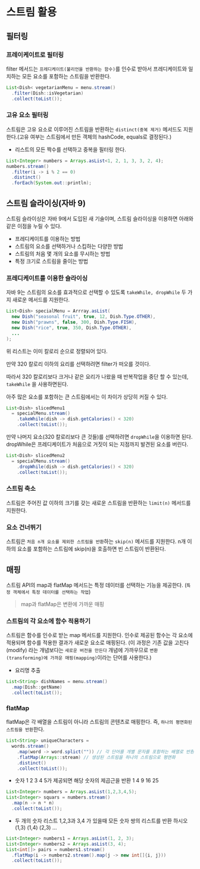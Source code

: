 # 스트림 활용

## 필터링

### 프레이케이트로 필터링

filter 메서드는 `프레디케이트(불리언을 반환하는 함수)`를 인수로 받아서 프레디케이트와 일치하는 모든 요소를 포함하는 스트림을 반환한다.

```java
List<Dish< vegetarianMenu = menu.stream()
  .filter(Dish::isVegetarian) 
  .collect(toList());
```

### 고유 요소 필터링

스트림은 고유 요소로 이루어진 스트림을 반환하는 `distinct(중복 제거)` 메서드도 지원한다.(고유 여부는 스트림에서 만든 객체의 hashCode, equals로 결정된다.)

- 리스트의 모든 짝수를 선택하고 중복을 필터링 한다.

```java
List<Integer> numbers = Arrays.asList<1, 2, 1, 3, 3, 2, 4);
numbers.stream()
  .filter(i -> i % 2 == 0)
  .distinct()
  .forEach(System.out::println);
```

## 스트림 슬라이싱(자바 9)

스트림 슬라이싱은 자바 9에서 도입된 새 기술이며, 스트림 슬라이싱을 이용하면 아래와 같은 이점을 누릴 수 있다.

- 프레디케이트를 이용하는 방법
- 스트림의 요소를 선택하거나 스킵하는 다양한 방법
- 스트림의 처음 몇 개의 요소를 무시하는 방법
- 특정 크기로 스트림을 줄이는 방법

### 프레디케이트를 이용한 슬라이싱

자바 9는 스트림의 요소를 효과적으로 선택할 수 있도록 `takeWhile, dropWhile` 두 가지 새로운 메서드를 지원한다.

```java
List<Dish> specialMenu = Arrray.asList(
  new Dish("seasonal fruit", true, 12, Dish.Type.OTHER),
  new Dish("prawns", false, 300, Dish.Type.FISH),
  new Dish("rice", true, 350, Dish.Type.OTHER),
  ...
);
```

위 리스트는 이미 칼로리 순으로 정렬되어 있다. 

만약 320 칼로리 이하의 요리를 선택하려면 filter가 떠오를 것이다.

따라서 320 칼로리보다 크거나 같은 요리가 나왔을 때 반복작업을 중단 할 수 있는데, `takeWhile` 을 사용하면된다.

아주 많은 요소를 포함하는 큰 스트림에서는 이 차이가 상당히 커질 수 있다.

```java
List<Dish> slicedMenu1
  = specialMenu.stream()
    .takeWhile(dish -> dish.getCalories() < 320)
    .collect(toList());
```

만약 나머지 요소(320 칼로리보다 큰 것들)를 선택하려면 `dropWhile`을 이용하면 된다. dropWhile은 프레디케이트가 처음으로 거짓이 되는 지점까지
발견된 요소를 버린다.

```java
List<Dish> slicedMenu2
  = specialMenu.stream()
    .dropWhile(dish -> dish.getCalories() < 320)
    .collect(toList());
```

### 스트림 축소

스트림은 주어진 값 이하의 크기를 갖는 새로운 스트림을 반환하는 `limit(n)` 메서드를 지원한다.

### 요소 건너뛰기

스트림은 `처음 n개 요소를 제외한 스트림을 반환`하는 `skip(n)` 메서드를 지원한다. n개 이하의 요소를 포함하는 스트림에 skip(n)을 호출하면 빈 
스트림이 반환된다.

## 매핑

스트림 API의 map과 flatMap 메서드는 특정 데이터를 선택하는 기능을 제공한다. (`특정 객체에서 특정 데이터를 선택하는 작업`)

> map과 flatMap은 변환에 가까운 매핑

### 스트림의 각 요소에 함수 적용하기

스트림은 함수를 인수로 받는 map 메서드를 지원한다. 인수로 제공된 함수는 각 요소에 적용되며 함수를 적용한 결과가 새로운 요소로 매핑된다.
(이 과정은 기존 값을 고친다(modify) 라는 개념보다는 `새로운 버전을 만든다` 개념에 가까우므로 `변환(transforming)에 가까운 매핑(mapping)`이라는 
단어를 사용한다.)

- 요리명 추출

```java
List<String> dishNames = menu.stream()
  .map(Dish::getName)
  .collect(toList());
```

### flatMap

flatMap은 각 배열을 스트림이 아니라 스트림의 콘텐츠로 매핑한다. 즉, `하나의 평면화된 스트림을 반환`한다.

```java
List<String> uniqueCharacters = 
  words.stream()
    .map(word -> word.splict("")) // 각 단어를 개별 문자를 포함하는 배열로 반환
    .flatMap(Arrays::stream) // 생성된 스트림을 하나의 스트림으로 평면화
    .distinct()
    .collect(toList());
```

- 숫자 1 2 3 4 5가 제공되면 해당 숫자의 제곱근을 반환 1 4 9 16 25

```java
List<Integer> numbers = Arrays.asList(1,2,3,4,5);
List<Integer> squars = numbers.stream()
  .map(n -> n * n)
  .collect(toList());
```

- 두 개의 숫자 리스트 1,2,3과 3,4 가 있을때 모든 숫자 쌍의 리스트를 반환 하시오 (1,3) (1,4) (2,3) ...

```java
List<Integer> numbers1 = Arrays.asList(1, 2, 3);
List<Integer> numbers2 = Arrays.asList(3, 4);
List<int[]> pairs = numbers1.stream()
  .flatMap(i -> numbers2.stream().map(j -> new int[]{i, j}))
  .collect(toList());
```





